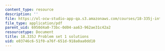 ```yaml
---
content_type: resource
description: ''
file: https://ol-ocw-studio-app-qa.s3.amazonaws.com/courses/18-335j-introduction-to-numerical-methods-spring-2019/e03746c651f0a76f651d918a0aa0dd10_MIT18_335JS19_pset1sol.pdf
file_type: application/pdf
parent_uid: 6950d4a0-73bc-0d04-aa63-962ae31c42a2
resourcetype: Document
title: 18.335J Problem set 1 solutions
uid: e03746c6-51f0-a76f-651d-918a0aa0dd10
---
```

